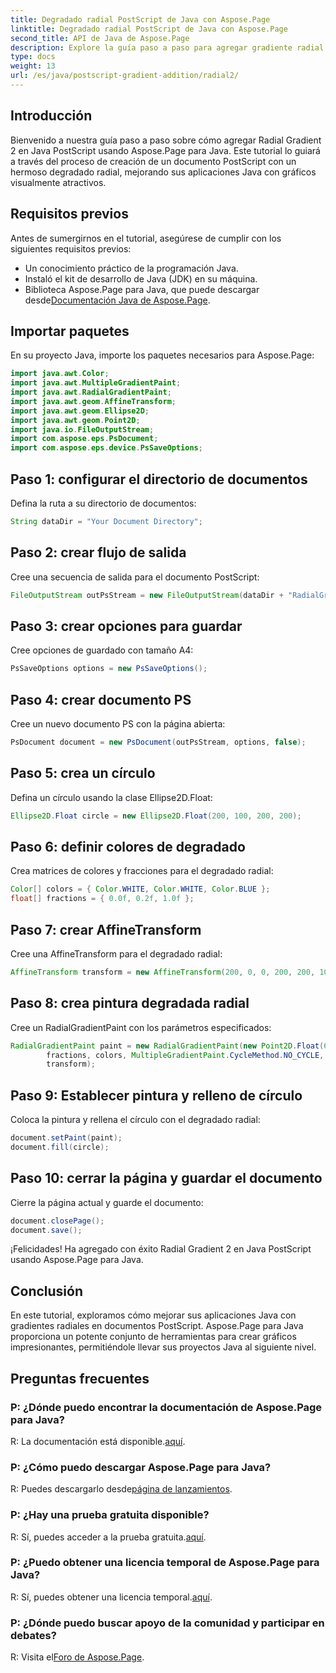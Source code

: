 ```yaml
---
title: Degradado radial PostScript de Java con Aspose.Page
linktitle: Degradado radial PostScript de Java con Aspose.Page
second_title: API de Java de Aspose.Page
description: Explore la guía paso a paso para agregar gradiente radial en Java PostScript usando Aspose.Page para obtener gráficos impresionantes en sus aplicaciones Java.
type: docs
weight: 13
url: /es/java/postscript-gradient-addition/radial2/
---
```

## Introducción
Bienvenido a nuestra guía paso a paso sobre cómo agregar Radial Gradient 2 en Java PostScript usando Aspose.Page para Java. Este tutorial lo guiará a través del proceso de creación de un documento PostScript con un hermoso degradado radial, mejorando sus aplicaciones Java con gráficos visualmente atractivos.
## Requisitos previos
Antes de sumergirnos en el tutorial, asegúrese de cumplir con los siguientes requisitos previos:
- Un conocimiento práctico de la programación Java.
- Instaló el kit de desarrollo de Java (JDK) en su máquina.
-  Biblioteca Aspose.Page para Java, que puede descargar desde[Documentación Java de Aspose.Page](https://reference.aspose.com/page/java/).
## Importar paquetes
En su proyecto Java, importe los paquetes necesarios para Aspose.Page:
```java
import java.awt.Color;
import java.awt.MultipleGradientPaint;
import java.awt.RadialGradientPaint;
import java.awt.geom.AffineTransform;
import java.awt.geom.Ellipse2D;
import java.awt.geom.Point2D;
import java.io.FileOutputStream;
import com.aspose.eps.PsDocument;
import com.aspose.eps.device.PsSaveOptions;
```
## Paso 1: configurar el directorio de documentos
Defina la ruta a su directorio de documentos:
```java
String dataDir = "Your Document Directory";
```
## Paso 2: crear flujo de salida
Cree una secuencia de salida para el documento PostScript:
```java
FileOutputStream outPsStream = new FileOutputStream(dataDir + "RadialGradient2_outPS.ps");
```
## Paso 3: crear opciones para guardar
Cree opciones de guardado con tamaño A4:
```java
PsSaveOptions options = new PsSaveOptions();
```
## Paso 4: crear documento PS
Cree un nuevo documento PS con la página abierta:
```java
PsDocument document = new PsDocument(outPsStream, options, false);
```
## Paso 5: crea un círculo
Defina un círculo usando la clase Ellipse2D.Float:
```java
Ellipse2D.Float circle = new Ellipse2D.Float(200, 100, 200, 200);
```
## Paso 6: definir colores de degradado
Crea matrices de colores y fracciones para el degradado radial:
```java
Color[] colors = { Color.WHITE, Color.WHITE, Color.BLUE };
float[] fractions = { 0.0f, 0.2f, 1.0f };
```
## Paso 7: crear AffineTransform
Cree una AffineTransform para el degradado radial:
```java
AffineTransform transform = new AffineTransform(200, 0, 0, 200, 200, 100);
```
## Paso 8: crea pintura degradada radial
Cree un RadialGradientPaint con los parámetros especificados:
```java
RadialGradientPaint paint = new RadialGradientPaint(new Point2D.Float(64, 64), 68, new Point2D.Float(24, 24),
        fractions, colors, MultipleGradientPaint.CycleMethod.NO_CYCLE, MultipleGradientPaint.ColorSpaceType.SRGB,
        transform);
```
## Paso 9: Establecer pintura y relleno de círculo
Coloca la pintura y rellena el círculo con el degradado radial:
```java
document.setPaint(paint);
document.fill(circle);
```
## Paso 10: cerrar la página y guardar el documento
Cierre la página actual y guarde el documento:
```java
document.closePage();
document.save();
```
¡Felicidades! Ha agregado con éxito Radial Gradient 2 en Java PostScript usando Aspose.Page para Java.
## Conclusión
En este tutorial, exploramos cómo mejorar sus aplicaciones Java con gradientes radiales en documentos PostScript. Aspose.Page para Java proporciona un potente conjunto de herramientas para crear gráficos impresionantes, permitiéndole llevar sus proyectos Java al siguiente nivel.
## Preguntas frecuentes
### P: ¿Dónde puedo encontrar la documentación de Aspose.Page para Java?
 R: La documentación está disponible.[aquí](https://reference.aspose.com/page/java/).
### P: ¿Cómo puedo descargar Aspose.Page para Java?
 R: Puedes descargarlo desde[página de lanzamientos](https://releases.aspose.com/page/java/).
### P: ¿Hay una prueba gratuita disponible?
 R: Sí, puedes acceder a la prueba gratuita.[aquí](https://releases.aspose.com/).
### P: ¿Puedo obtener una licencia temporal de Aspose.Page para Java?
 R: Sí, puedes obtener una licencia temporal.[aquí](https://purchase.aspose.com/temporary-license/).
### P: ¿Dónde puedo buscar apoyo de la comunidad y participar en debates?
 R: Visita el[Foro de Aspose.Page](https://forum.aspose.com/c/page/39).